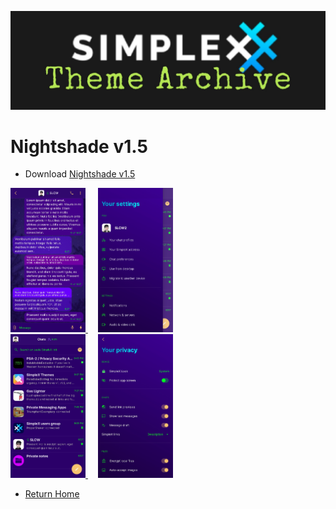 ![SxC Theme Archive Banner](../resources/SxC_themeBanner06.jpg)

# Nightshade v1.5

* Download [Nightshade v1.5](../themes/SxC_Nightshade-v1_5.theme)

<a href="../screenshots/SxC_Nightshade-v1_501.jpg" target="_blank">
	<img src="../screenshots/SxC_Nightshade-v1_501.jpg" width="120">
</a>&nbsp;&nbsp;&nbsp;
<a href="../screenshots/SxC_Nightshade-v1_502.jpg" target="_blank">
	<img src="../screenshots/SxC_Nightshade-v1_502.jpg" width="120">
</a>
<br>
<a href="../screenshots/SxC_Nightshade-v1_503.jpg" target="_blank">
	<img src="../screenshots/SxC_Nightshade-v1_503.jpg" width="120">
</a>&nbsp;&nbsp;&nbsp;
<a href="../screenshots/SxC_Nightshade-v1_504.jpg" target="_blank">
	<img src="../screenshots/SxC_Nightshade-v1_504.jpg" width="120">
</a>

* [Return Home](../)